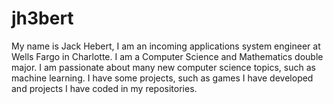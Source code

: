 # jh3bert
My name is Jack Hebert, I am an incoming applications system engineer at Wells Fargo in Charlotte. I am a Computer Science 
and Mathematics double major. I am passionate about many new computer science topics, such as machine learning. I have 
some projects, such as games I have developed and projects I have coded in my repositories.
